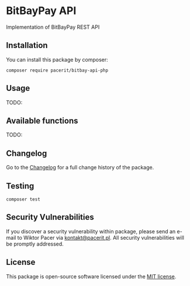 # BitBayPay API
Implementation of BitBayPay REST API

## Installation
You can install this package by composer:
```shell script
composer require pacerit/bitbay-api-php
```
## Usage
TODO:
## Available functions
TODO:
## Changelog

Go to the [Changelog](CHANGELOG.md) for a full change history of the package.

## Testing

    composer test

## Security Vulnerabilities

If you discover a security vulnerability within package, please send an e-mail to Wiktor Pacer
via [kontakt@pacerit.pl](mailto:kontakt@pacerit.pl). All security vulnerabilities will be promptly addressed.

## License

This package is open-source software licensed under the [MIT license](https://opensource.org/licenses/MIT).